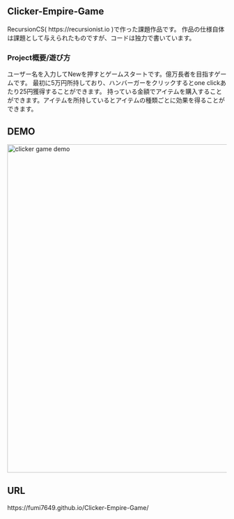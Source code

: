 <h2>Clicker-Empire-Game</h2>
RecursionCS( https://recursionist.io )で作った課題作品です。 作品の仕様自体は課題として与えられたものですが、コードは独力で書いています。
<h3>Project概要/遊び方</h3>
ユーザー名を入力してNewを押すとゲームスタートです。億万長者を目指すゲームです。
最初に5万円所持しており、ハンバーガーをクリックするとone clickあたり25円獲得することができます。
持っている金額でアイテムを購入することができます。アイテムを所持しているとアイテムの種類ごとに効果を得ることができます。


<h2>DEMO</h2>
<img width="754" alt="clicker game demo" src="https://user-images.githubusercontent.com/80373104/142829612-081e17e6-fada-4e4b-abcc-d15ae656222b.png">

<h2>URL</h2>
 https://fumi7649.github.io/Clicker-Empire-Game/


